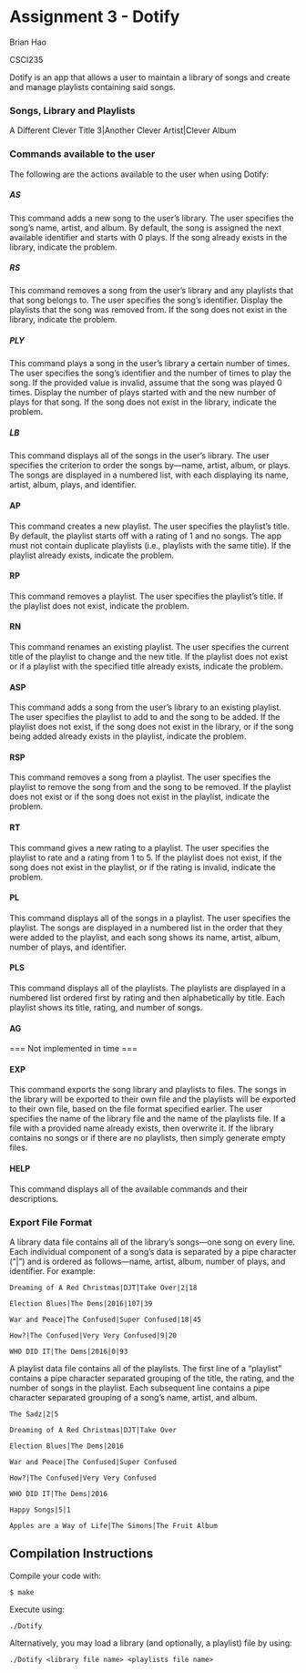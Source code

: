 # Assignment 3 - Dotify
Brian Hao

CSCI235


Dotify is an app that allows a user to maintain a library of songs and 
create and manage playlists containing said songs.


### Songs, Library and Playlists

A Different Clever Title 3|Another Clever Artist|Clever Album


### Commands available to the user
The following are the actions available to the user when using Dotify:

##### AS
This command adds a new song to the user’s library. The user specifies the song’s name, artist, 
and album. By default, the song is assigned the next available identifier and starts with 0 plays. 
If the song already exists in the library, indicate the problem.


##### RS
This command removes a song from the user’s library and any playlists that that song belongs to. 
The user specifies the song’s identifier. Display the playlists that the song was removed from. 
If the song does not exist in the library, indicate the problem.


##### PLY
This command plays a song in the user’s library a certain number of times. The user specifies the 
song’s identifier and the number of times to play the song. If the provided value is invalid, assume 
that the song was played 0 times. Display the number of plays started with and the new number of plays 
for that song. If the song does not exist in the library, indicate the problem.


##### LB
This command displays all of the songs in the user’s library. The user specifies the criterion to order 
the songs by—name, artist, album, or plays. The songs are displayed in a numbered list, with each displaying 
its name, artist, album, plays, and identifier.


#### AP
This command creates a new playlist. The user specifies the playlist’s title. By default, the playlist 
starts off with a rating of 1 and no songs. The app must not contain duplicate playlists (i.e., playlists 
with the same title). If the playlist already exists, indicate the problem.


#### RP
This command removes a playlist. The user specifies the playlist’s title. If the playlist does not exist, 
indicate the problem.


#### RN
This command renames an existing playlist. The user specifies the current title of the playlist to change 
and the new title. If the playlist does not exist or if a playlist with the specified title already exists, 
indicate the problem.


#### ASP
This command adds a song from the user’s library to an existing playlist. The user specifies the playlist to 
add to and the song to be added. If the playlist does not exist, if the song does not exist in the library, 
or if the song being added already exists in the playlist, indicate the problem.


#### RSP
This command removes a song from a playlist. The user specifies the playlist to remove the song from and the 
song to be removed. If the playlist does not exist or if the song does not exist in the playlist, indicate 
the problem.


#### RT
This command gives a new rating to a playlist. The user specifies the playlist to rate and a rating from 1 to 5. 
If the playlist does not exist, if the song does not exist in the playlist, or if the rating is invalid, indicate 
the problem.


#### PL
This command displays all of the songs in a playlist. The user specifies the playlist. The songs are displayed 
in a numbered list in the order that they were added to the playlist, and each song shows its name, artist, album, 
number of plays, and identifier.


#### PLS
This command displays all of the playlists. The playlists are displayed in a numbered list ordered first by rating 
and then alphabetically by title. Each playlist shows its title, rating, and number of songs.


#### AG
=== Not implemented in time ===


#### EXP
This command exports the song library and playlists to files. The songs in the library will be exported to their own 
file and the playlists will be exported to their own file, based on the file format specified earlier. The user specifies 
the name of the library file and the name of the playlists file. If a file with a provided name already exists, then 
overwrite it. If the library contains no songs or if there are no playlists, then simply generate empty files.


#### HELP
This command displays all of the available commands and their descriptions.




### Export File Format

A library data file contains all of the library’s songs—one song on every line. Each individual component of a song’s 
data is separated by a pipe character (“|”) and is ordered as follows—name, artist, album, number of plays, and 
identifier. For example:

`Dreaming of A Red Christmas|DJT|Take Over|2|18`

`Election Blues|The Dems|2016|107|39`

`War and Peace|The Confused|Super Confused|18|45`

`How?|The Confused|Very Very Confused|9|20`

`WHO DID IT|The Dems|2016|0|93`


A playlist data file contains all of the playlists. The first line of a “playlist” contains a pipe character separated 
grouping of the title, the rating, and the number of songs in the playlist. Each subsequent line contains a pipe character 
separated grouping of a song’s name, artist, and album.

`The Sadz|2|5`

`Dreaming of A Red Christmas|DJT|Take Over`

`Election Blues|The Dems|2016`

`War and Peace|The Confused|Super Confused`

`How?|The Confused|Very Very Confused`

`WHO DID IT|The Dems|2016`

`Happy Songs|5|1`

`Apples are a Way of Life|The Simons|The Fruit Album`


## Compilation Instructions
Compile your code with:

`$ make`

Execute using:

`./Dotify`

Alternatively, you may load a library (and optionally, a playlist) file by using:

`./Dotify <library file name> <playlists file name>`
